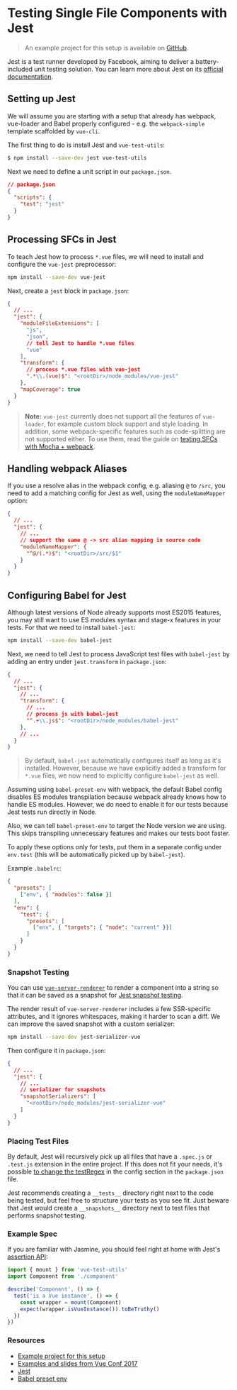 # Testing Single File Components with Jest

> An example project for this setup is available on [GitHub](https://github.com/vuejs/vue-test-utils-jest-example).

Jest is a test runner developed by Facebook, aiming to deliver a battery-included unit testing solution. You can learn more about Jest on its [official documentation](https://facebook.github.io/jest/).

## Setting up Jest

We will assume you are starting with a setup that already has webpack, vue-loader and Babel properly configured - e.g. the `webpack-simple` template scaffolded by `vue-cli`.

The first thing to do is install Jest and `vue-test-utils`:

```bash
$ npm install --save-dev jest vue-test-utils
```

Next we need to define a unit script in our `package.json`.

```json
// package.json
{
  "scripts": {
    "test": "jest"
  }
}
```

## Processing SFCs in Jest

To teach Jest how to process `*.vue` files, we will need to install and configure the `vue-jest` preprocessor:

``` bash
npm install --save-dev vue-jest
```

Next, create a `jest` block in `package.json`:

``` json
{
  // ...
  "jest": {
    "moduleFileExtensions": [
      "js",
      "json",
      // tell Jest to handle *.vue files
      "vue"
    ],
    "transform": {
      // process *.vue files with vue-jest
      ".*\\.(vue)$": "<rootDir>/node_modules/vue-jest"
    },
    "mapCoverage": true
  }
}
```

> **Note:** `vue-jest` currently does not support all the features of `vue-loader`, for example custom block support and style loading. In addition, some webpack-specific features such as code-splitting are not supported either. To use them, read the guide on [testing SFCs with Mocha + webpack](./testing-SFCs-with-mocha-webpack.md).

## Handling webpack Aliases

If you use a resolve alias in the webpack config, e.g. aliasing `@` to `/src`, you need to add a matching config for Jest as well, using the `moduleNameMapper` option:

``` json
{
  // ...
  "jest": {
    // ...
    // support the same @ -> src alias mapping in source code
    "moduleNameMapper": {
      "^@/(.*)$": "<rootDir>/src/$1"
    }
  }
}
```

## Configuring Babel for Jest

Although latest versions of Node already supports most ES2015 features, you may still want to use ES modules syntax and stage-x features in your tests. For that we need to install `babel-jest`:

``` bash
npm install --save-dev babel-jest
```

Next, we need to tell Jest to process JavaScript test files with `babel-jest` by adding an entry under `jest.transform` in `package.json`:

``` json
{
  // ...
  "jest": {
    // ...
    "transform": {
      // ...
      // process js with babel-jest
      "^.+\\.js$": "<rootDir>/node_modules/babel-jest"
    },
    // ...
  }
}
```

> By default, `babel-jest` automatically configures itself as long as it's installed. However, because we have explicitly added a transform for `*.vue` files, we now need to explicitly configure `babel-jest` as well.

Assuming using `babel-preset-env` with webpack, the default Babel config disables ES modules transpilation because webpack already knows how to handle ES modules. However, we do need to enable it for our tests because Jest tests run directly in Node.

Also, we can tell `babel-preset-env` to target the Node version we are using. This skips transpiling unnecessary features and makes our tests boot faster.

To apply these options only for tests, put them in a separate config under `env.test` (this will be automatically picked up by `babel-jest`).

Example `.babelrc`:

``` json
{
  "presets": [
    ["env", { "modules": false }]
  ],
  "env": {
    "test": {
      "presets": [
        ["env", { "targets": { "node": "current" }}]
      ]
    }
  }
}
```

### Snapshot Testing

You can use [`vue-server-renderer`](https://github.com/vuejs/vue/tree/dev/packages/vue-server-renderer) to render a component into a string so that it can be saved as a snapshot for [Jest snapshot testing](https://facebook.github.io/jest/docs/en/snapshot-testing.html).

The render result of `vue-server-renderer` includes a few SSR-specific attributes, and it ignores whitespaces, making it harder to scan a diff. We can improve the saved snapshot with a custom serializer:

``` bash
npm install --save-dev jest-serializer-vue
```

Then configure it in `package.json`:

``` json
{
  // ...
  "jest": {
    // ...
    // serializer for snapshots
    "snapshotSerializers": [
      "<rootDir>/node_modules/jest-serializer-vue"
    ]
  }
}
```

### Placing Test Files

By default, Jest will recursively pick up all files that have a `.spec.js` or `.test.js` extension in the entire project. If this does not fit your needs, it's possible [to change the testRegex](https://facebook.github.io/jest/docs/en/configuration.html#testregex-string) in the config section in the `package.json` file.

Jest recommends creating a `__tests__` directory right next to the code being tested, but feel free to structure your tests as you see fit. Just beware that Jest would create a `__snapshots__` directory next to test files that performs snapshot testing.

### Example Spec

If you are familiar with Jasmine, you should feel right at home with Jest's [assertion API](https://facebook.github.io/jest/docs/en/expect.html#content):

```js
import { mount } from 'vue-test-utils'
import Component from './component'

describe('Component', () => {
  test('is a Vue instance', () => {
    const wrapper = mount(Component)
    expect(wrapper.isVueInstance()).toBeTruthy()
  })
})
```

### Resources

- [Example project for this setup](https://github.com/vuejs/vue-test-utils-jest-example)
- [Examples and slides from Vue Conf 2017](https://github.com/codebryo/vue-testing-with-jest-conf17)
- [Jest](https://facebook.github.io/jest/)
- [Babel preset env](https://github.com/babel/babel-preset-env)
